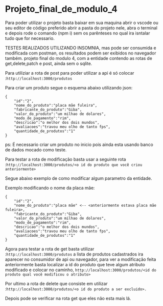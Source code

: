 
# Projeto_final_de_modulo_4
Para poder utilizar o projeto basta baixar em sua maquina abrir o vscode ou seu editor de código preferido abrir a pasta do projeto nele, abra o terminal e depois rode o comando (npm i) sem os 
parênteses no qual ira isntalar tudo que for necessario.

TESTES REALIZADOS UTILIZANDO INSOMNIA, mas pode ser consumida e modificada com postman, os resultados podem ser exibidos no navegador também. 
projeto final do modulo 4, com a entidade <produtos> contendo as rotas de get,delete,patch e post, ainda sem o sqlite.

Para utiliziar a rota de post para poder utilizar a api é só colocar :```http://localhost:3000/produtos```

Para criar um produto segue o esquema abaixo utilizando json:
```
{
    "id":"2",
    "nome_do_produto":"placa mãe fuleira",
    "fabricante_do_produto":"Giba",
    "valor_do_produto":"um milhao de dolares",
    "modo_de_pagamento":"rim",
    "descricao":"o melhor dos dois mundos",
    "avaliacoes":"travou meu olho de tanto fps",
    "quantidade_de_produtos":"1" 
}
```
ps: É necessario criar um produto no inicio pois ainda esta usando banco de dados mocado como teste.

Para testar a rota de modificação basta usar a seguinte rota :```http://localhost:3000/produtos/<o id do produto que vocẽ criou anteriormente>``` 

Segue abaixo exemplo de como modificar algum parametro da entidade.

Exemplo modificando o nome da placa mãe:
```
{ 
    "id":"2", 
    "nome_do_produto":"placa mãe" <-- <anteriormente estava placa mãe fuleira>,
    "fabricante_do_produto":"Giba",
    "valor_do_produto":"um milhao de dolares",
    "modo_de_pagamento":"rim",
    "descricao":"o melhor dos dois mundos",
    "avaliacoes":"travou meu olho de tanto fps",
    "quantidade_de_produtos":"1"
}
```
Agora para testar a rota de get basta utilizar :```http://localhost:3000/produtos```
a lista de produtos cadastrados ira aparecer no consumidor de api ou navegador, para ver a modificação feita anteriormente basta localizar a id do produto
que teve algum atributo modificado e colocar no caminho, ```http://localhost:3000/produtos/<id do produto qual você modificou o atributo>```

Por ultimo a rota de delete que consiste em utilizar :```http://localhost:3000/produtos/<o id do produto a ser excluido>.```

Depois pode se verificar na rota get que eles não esta mais lá.
